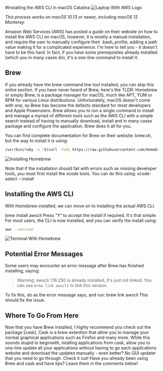 #Installing the AWS CLI in macOS Catalina
![Laptop With AWS Logo](https://dev-to-uploads.s3.amazonaws.com/uploads/articles/6kuogym4i9fdtedvcbwu.png)

_This process works on macOS 10.13 or newer, including macOS 12 Monterey._

Amazon Web Services (AWS) has posted a guide on their website on how to install the AWS CLI on macOS, however, it is mostly a manual installation, and require the user to manually configure their .bash_profile, adding a path value making it for a complicated experience.
I'm here to tell you - it doesn't have to be this hard. In fact, if you have some prerequisites already installed (which you in many cases do), it's a one-line command to install it.

## Brew
If you already have the brew command line tool installed, you can skip this entire section. If you have never heard of Brew, here's the TLDR:
Homebrew or simply Brew, is a package manager for macOS, much like APT, YUM or RPM for various Linux distributions. Unfortunately, macOS doesn't come with one, so Brew has become the defacto standard for most developers and Apple Powerusers. Brew allows you to run a single command to install and manage a myriad of different tools such as the AWS CLI with a simple search instead of having to manually download, install and in many cases package and configure the application. Brew does it all for you.

You can find complete documentation for Brew on their website: brew.sh, but the way to install it is using:

```bash
/usr/bin/ruby -e "$(curl -fsSL https://raw.githubusercontent.com/Homebrew/install/master/install)"
```

![Installing Homebrew](https://dev-to-uploads.s3.amazonaws.com/uploads/articles/6jw51k1jluqbdvtk5gig.png)

Note that if the installation should fail with errors such as missing developer tools, you must first install the xcode tools. You can do this using:
xcode-select --install

## Installing the AWS CLI
With Homebrew installed, we can move on to installing the actual AWS CLI.

brew install awscli
Press “Y” to accept the install if required.
It's that simple. For most users, the CLI is now installed, and you can verify the install using:

```bash
aws --version
```

![Terminal With Homebrew](https://dev-to-uploads.s3.amazonaws.com/uploads/articles/4h7e8cujwyztga5h1otc.png)

## Potential Error Messages
Some users may encounter an error message after Brew has finished installing, saying:

> Warning: awscli 1.16.250 is already installed, it's just not linked.
> You can use `brew link awscli` to link this version.

To fix this, do as the error message says, and run:
brew link awscli
This should fix the issue.

## Where To Go From Here
Now that you have Brew installed, I highly recommend you check out the package [cask]. Cask is a brew extention that allow you to manage your normal graphical applications such as Firefox and many more. While this sounds stupid to beginwith, intalling applications from cask, allow you to one-line update all your applications without having to go each applications website and download the updates manually - even better? No GUI updater that you need to go through. Check it out!
Have you already been using Brew and cask and have tips? Leave them in the comments below!
